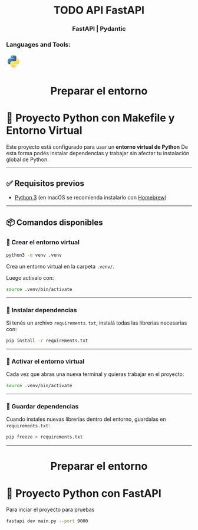 <h1 align="center">TODO API FastAPI </h1>
<h3 align="center">FastAPI | Pydantic </h3>

<p align="left">
</p>

<h3 align="left">Languages and Tools:</h3>
<p align="left"> <a href="https://www.python.org" target="_blank" rel="noreferrer"> <img src="https://raw.githubusercontent.com/devicons/devicon/master/icons/python/python-original.svg" alt="python" width="40" height="40"/> </a> </p>

<h1 align="center">Preparar el entorno</h1>

# 🐍 Proyecto Python con Makefile y Entorno Virtual

Este proyecto está configurado para usar un **entorno virtual de Python** 
De esta forma podés instalar dependencias y trabajar sin afectar tu instalación global de Python.

---

## ✅ Requisitos previos

- [Python 3](https://www.python.org/downloads/) (en macOS se recomienda instalarlo con [Homebrew](https://brew.sh/))

---

## 📦 Comandos disponibles

### 🔹 Crear el entorno virtual
```bash
python3 -m venv .venv
```
Crea un entorno virtual en la carpeta `.venv/`.

Luego activalo con:
```bash
source .venv/bin/activate
```

---

### 🔹 Instalar dependencias
Si tenés un archivo `requirements.txt`, instalá todas las librerías necesarias con:
```bash
pip install -r requirements.txt

```

---

### 🔹 Activar el entorno virtual
Cada vez que abras una nueva terminal y quieras trabajar en el proyecto:
```bash
source .venv/bin/activate
```

---

### 🔹 Guardar dependencias
Cuando instales nuevas librerías dentro del entorno, guardalas en `requirements.txt`:
```bash
pip freeze > requirements.txt
```

---

<h1 align="center">Preparar el entorno</h1>

# 🐍 Proyecto Python con FastAPI

Para inciar el proyecto para pruebas

```bash
fastapi dev main.py --port 9000
```


